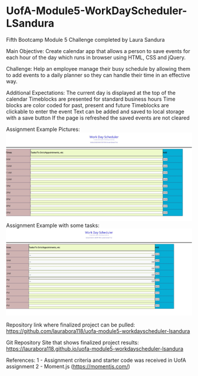 # UofA-Module5-WorkDayScheduler-LSandura
Fifth Bootcamp Module 5 Challenge completed by Laura Sandura

Main Objective: 
Create calendar app that allows a person to save events for each hour of the day which runs in browser using HTML, CSS and jQuery.

Challenge: 
Help an employee manage their busy schedule by allowing them to add events to a daily planner so they can handle their time in an effective way.

Additional Expectations:
  The current day is displayed at the top of the calendar
  Timeblocks are presented for standard business hours
  Time blocks are color coded for past, present and future
  Timeblocks are clickable to enter the event
  Text can be added and saved to local storage with a save button
  If the page is refreshed the saved events are not cleared
    
Assignment Example Pictures:
    ![Site Example](./assets/images/website1.JPG)
Assignment Example with some tasks:
    ![Site Example](./assets/images/website2.JPG)
    
Repository link where finalized project can be pulled:
    https://github.com/laurabora118/uofa-module5-workdayscheduler-lsandura

Git Repository Site that shows finalized project results:
    https://laurabora118.github.io/uofa-module5-workdayscheduler-lsandura
    
References:
    1 - Assignment criteria and starter code was received in UofA assignment 
    2 - Moment.js (https://momentjs.com/)






<!-- commit for live page -->
